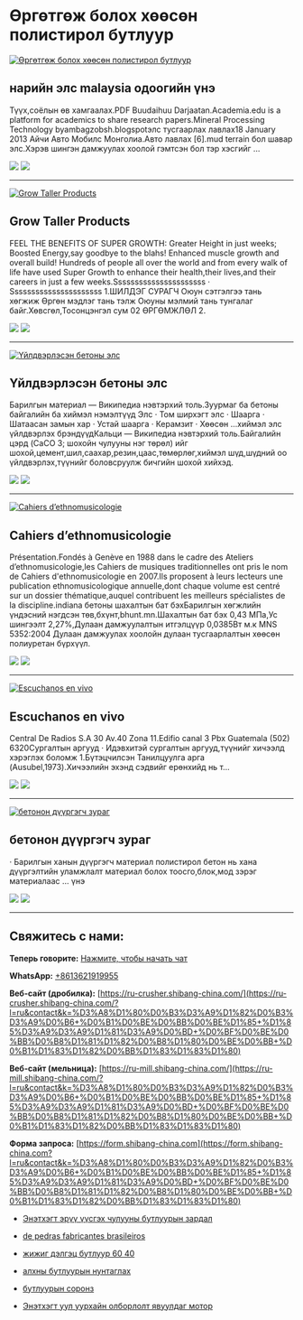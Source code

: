 # Өргөтгөж болох хөөсөн полистирол бутлуур

<a href="https://swt.shibang-china.com/?l=ru&img&k=%D3%A8%D1%80%D0%B3%D3%A9%D1%82%D0%B3%D3%A9%D0%B6+%D0%B1%D0%BE%D0%BB%D0%BE%D1%85+%D1%85%D3%A9%D3%A9%D1%81%D3%A9%D0%BD+%D0%BF%D0%BE%D0%BB%D0%B8%D1%81%D1%82%D0%B8%D1%80%D0%BE%D0%BB+%D0%B1%D1%83%D1%82%D0%BB%D1%83%D1%83%D1%80" target="_blank">![Өргөтгөж болох хөөсөн полистирол бутлуур](http://static.shibang-china.com/all-800x300/1221.jpg)</a>

## нарийн элс malaysia одоогийн үнэ
Түүх,соёлын өв хамгаалах.PDF Buudaihuu Darjaatan.Academia.edu is a platform for academics to share research papers.Mineral Processing Technology byambagzobsh.blogspotэлс тусгаарлах лавлах18 January 2013 Айчи Авто Мобилс Монголиа.Авто лавлах [6].mud terrain бол шавар элс.Хэрэв шингэн дамжуулах хоолой гэмтсэн бол тэр хэсгийг …


<a href="https://whatsapp.shibangsoft.com/WhatsApp.php" target="_blank" title="WhatsApp">![](http://static.shibang-china.com/icon/whatsapp.png)</a> <a href="https://swt.shibang-china.com/?l=ru&icon&k=%D3%A8%D1%80%D0%B3%D3%A9%D1%82%D0%B3%D3%A9%D0%B6+%D0%B1%D0%BE%D0%BB%D0%BE%D1%85+%D1%85%D3%A9%D3%A9%D1%81%D3%A9%D0%BD+%D0%BF%D0%BE%D0%BB%D0%B8%D1%81%D1%82%D0%B8%D1%80%D0%BE%D0%BB+%D0%B1%D1%83%D1%82%D0%BB%D1%83%D1%83%D1%80" target="_blank">![](http://static.shibang-china.com/icon/chat-ru.png)</a>

---

<a href="https://swt.shibang-china.com/?l=ru&img&k=%D3%A8%D1%80%D0%B3%D3%A9%D1%82%D0%B3%D3%A9%D0%B6+%D0%B1%D0%BE%D0%BB%D0%BE%D1%85+%D1%85%D3%A9%D3%A9%D1%81%D3%A9%D0%BD+%D0%BF%D0%BE%D0%BB%D0%B8%D1%81%D1%82%D0%B8%D1%80%D0%BE%D0%BB+%D0%B1%D1%83%D1%82%D0%BB%D1%83%D1%83%D1%80" target="_blank">![Grow Taller Products](http://static.shibang-china.com/all-800x300/1316.jpg)</a>

## Grow Taller Products
FEEL THE BENEFITS OF SUPER GROWTH: Greater Height in just weeks; Boosted Energy,say goodbye to the blahs! Enhanced muscle growth and overall build! Hundreds of people all over the world and from every walk of life have used Super Growth to enhance their health,their lives,and their careers in just a few weeks.Ssssssssssssssssssssss&nbsp;&#0183;&#32;Ssssssssssssssssssssss 1.ШИЛДЭГ СУРАГЧ Оюун сэтгэлгээ тань хөгжиж Өргөн мэдлэг тань тэлж Оюуны мэлмий тань тунгалаг байг.Хөвсгөл,Тосонцэнгэл сум 02 ӨРГӨМЖЛӨЛ 2.


<a href="https://whatsapp.shibangsoft.com/WhatsApp.php" target="_blank" title="WhatsApp">![](http://static.shibang-china.com/icon/whatsapp.png)</a> <a href="https://swt.shibang-china.com/?l=ru&icon&k=%D3%A8%D1%80%D0%B3%D3%A9%D1%82%D0%B3%D3%A9%D0%B6+%D0%B1%D0%BE%D0%BB%D0%BE%D1%85+%D1%85%D3%A9%D3%A9%D1%81%D3%A9%D0%BD+%D0%BF%D0%BE%D0%BB%D0%B8%D1%81%D1%82%D0%B8%D1%80%D0%BE%D0%BB+%D0%B1%D1%83%D1%82%D0%BB%D1%83%D1%83%D1%80" target="_blank">![](http://static.shibang-china.com/icon/chat-ru.png)</a>

---

<a href="https://swt.shibang-china.com/?l=ru&img&k=%D3%A8%D1%80%D0%B3%D3%A9%D1%82%D0%B3%D3%A9%D0%B6+%D0%B1%D0%BE%D0%BB%D0%BE%D1%85+%D1%85%D3%A9%D3%A9%D1%81%D3%A9%D0%BD+%D0%BF%D0%BE%D0%BB%D0%B8%D1%81%D1%82%D0%B8%D1%80%D0%BE%D0%BB+%D0%B1%D1%83%D1%82%D0%BB%D1%83%D1%83%D1%80" target="_blank">![Үйлдвэрлэсэн бетоны элс](http://static.shibang-china.com/all-800x300/1476.jpg)</a>

## Үйлдвэрлэсэн бетоны элс
Барилгын материал — Википедиа нэвтэрхий толь.Зуурмаг ба бетоны байгалийн ба хиймэл нэмэлтүүд Элс &#183; Том ширхэгт элс &#183; Шаарга &#183; Шатаасан замын хар &#183; Устай шаарга &#183; Керамзит &#183; Хөөсөн …хиймэл элс үйлдвэрлэх брэндүүдКальци — Википедиа нэвтэрхий толь.Байгалийн цэрд (CaCO 3; шохойн чулууны нэг төрөл) ийг шохой,цемент,шил,саахар,резин,цаас,төмөрлөг,хиймэл шүд,шүдний оо үйлдвэрлэх,түүнийг боловсруулж бичгийн шохой хийхэд.


<a href="https://whatsapp.shibangsoft.com/WhatsApp.php" target="_blank" title="WhatsApp">![](http://static.shibang-china.com/icon/whatsapp.png)</a> <a href="https://swt.shibang-china.com/?l=ru&icon&k=%D3%A8%D1%80%D0%B3%D3%A9%D1%82%D0%B3%D3%A9%D0%B6+%D0%B1%D0%BE%D0%BB%D0%BE%D1%85+%D1%85%D3%A9%D3%A9%D1%81%D3%A9%D0%BD+%D0%BF%D0%BE%D0%BB%D0%B8%D1%81%D1%82%D0%B8%D1%80%D0%BE%D0%BB+%D0%B1%D1%83%D1%82%D0%BB%D1%83%D1%83%D1%80" target="_blank">![](http://static.shibang-china.com/icon/chat-ru.png)</a>

---

<a href="https://swt.shibang-china.com/?l=ru&img&k=%D3%A8%D1%80%D0%B3%D3%A9%D1%82%D0%B3%D3%A9%D0%B6+%D0%B1%D0%BE%D0%BB%D0%BE%D1%85+%D1%85%D3%A9%D3%A9%D1%81%D3%A9%D0%BD+%D0%BF%D0%BE%D0%BB%D0%B8%D1%81%D1%82%D0%B8%D1%80%D0%BE%D0%BB+%D0%B1%D1%83%D1%82%D0%BB%D1%83%D1%83%D1%80" target="_blank">![Cahiers d’ethnomusicologie](http://static.shibang-china.com/all-800x300/959.jpg)</a>

## Cahiers d’ethnomusicologie
Pr&#233;sentation.Fond&#233;s &#224; Gen&#232;ve en 1988 dans le cadre des Ateliers d’ethnomusicologie,les Cahiers de musiques traditionnelles ont pris le nom de Cahiers d'ethnomusicologie en 2007.Ils proposent &#224; leurs lecteurs une publication ethnomusicologique annuelle,dont chaque volume est centr&#233; sur un dossier th&#233;matique,auquel contribuent les meilleurs sp&#233;cialistes de la discipline.indiana бетоны шахалтын бат бэхБарилгын хөгжлийн үндэсний нэгдсэн төв,бхүнт,bhunt.mn.Шахалтын бат бэх 0,43 МПа,Ус шингээлт 2,27%,Дулаан дамжуулалтын итгэлцүүр 0,0385Вт м.к MNS 5352:2004 Дулаан дамжуулах хоолойн дулаан тусгаарлалтын хөөсөн полиуретан бүрхүүл.


<a href="https://whatsapp.shibangsoft.com/WhatsApp.php" target="_blank" title="WhatsApp">![](http://static.shibang-china.com/icon/whatsapp.png)</a> <a href="https://swt.shibang-china.com/?l=ru&icon&k=%D3%A8%D1%80%D0%B3%D3%A9%D1%82%D0%B3%D3%A9%D0%B6+%D0%B1%D0%BE%D0%BB%D0%BE%D1%85+%D1%85%D3%A9%D3%A9%D1%81%D3%A9%D0%BD+%D0%BF%D0%BE%D0%BB%D0%B8%D1%81%D1%82%D0%B8%D1%80%D0%BE%D0%BB+%D0%B1%D1%83%D1%82%D0%BB%D1%83%D1%83%D1%80" target="_blank">![](http://static.shibang-china.com/icon/chat-ru.png)</a>

---

<a href="https://swt.shibang-china.com/?l=ru&img&k=%D3%A8%D1%80%D0%B3%D3%A9%D1%82%D0%B3%D3%A9%D0%B6+%D0%B1%D0%BE%D0%BB%D0%BE%D1%85+%D1%85%D3%A9%D3%A9%D1%81%D3%A9%D0%BD+%D0%BF%D0%BE%D0%BB%D0%B8%D1%81%D1%82%D0%B8%D1%80%D0%BE%D0%BB+%D0%B1%D1%83%D1%82%D0%BB%D1%83%D1%83%D1%80" target="_blank">![Escuchanos en vivo](http://static.shibang-china.com/all-800x300/1254.jpg)</a>

## Escuchanos en vivo
Central De Radios S.A 30 Av.40 Zona 11.Edifio canal 3 Pbx Guatemala (502) 6320Сургалтын аргууд&nbsp;&#0183;&#32;Идэвхитэй сургалтын аргууд,түүнийг хичээлд хэрэглэх боломж 1.Бүтэцчилсэн Танилцуулга арга (Ausubel,1973).Хичээлийн эхэнд сэдвийг ерөнхийд нь т…


<a href="https://whatsapp.shibangsoft.com/WhatsApp.php" target="_blank" title="WhatsApp">![](http://static.shibang-china.com/icon/whatsapp.png)</a> <a href="https://swt.shibang-china.com/?l=ru&icon&k=%D3%A8%D1%80%D0%B3%D3%A9%D1%82%D0%B3%D3%A9%D0%B6+%D0%B1%D0%BE%D0%BB%D0%BE%D1%85+%D1%85%D3%A9%D3%A9%D1%81%D3%A9%D0%BD+%D0%BF%D0%BE%D0%BB%D0%B8%D1%81%D1%82%D0%B8%D1%80%D0%BE%D0%BB+%D0%B1%D1%83%D1%82%D0%BB%D1%83%D1%83%D1%80" target="_blank">![](http://static.shibang-china.com/icon/chat-ru.png)</a>

---

<a href="https://swt.shibang-china.com/?l=ru&img&k=%D3%A8%D1%80%D0%B3%D3%A9%D1%82%D0%B3%D3%A9%D0%B6+%D0%B1%D0%BE%D0%BB%D0%BE%D1%85+%D1%85%D3%A9%D3%A9%D1%81%D3%A9%D0%BD+%D0%BF%D0%BE%D0%BB%D0%B8%D1%81%D1%82%D0%B8%D1%80%D0%BE%D0%BB+%D0%B1%D1%83%D1%82%D0%BB%D1%83%D1%83%D1%80" target="_blank">![бетонон дүүргэгч зураг](http://static.shibang-china.com/all-800x300/1526.jpg)</a>

## бетонон дүүргэгч зураг
&#183; Барилгын ханын дүүргэгч материал полистирол бетон нь хана дүүргэлтийн уламжлалт материал болох тоосго,блок,мод зэрэг материалаас … үнэ

<a href="https://whatsapp.shibangsoft.com/WhatsApp.php" target="_blank" title="WhatsApp">![](http://static.shibang-china.com/icon/whatsapp.png)</a> <a href="https://swt.shibang-china.com/?l=ru&icon&k=%D3%A8%D1%80%D0%B3%D3%A9%D1%82%D0%B3%D3%A9%D0%B6+%D0%B1%D0%BE%D0%BB%D0%BE%D1%85+%D1%85%D3%A9%D3%A9%D1%81%D3%A9%D0%BD+%D0%BF%D0%BE%D0%BB%D0%B8%D1%81%D1%82%D0%B8%D1%80%D0%BE%D0%BB+%D0%B1%D1%83%D1%82%D0%BB%D1%83%D1%83%D1%80" target="_blank">![](http://static.shibang-china.com/icon/chat-ru.png)</a>

---
## Свяжитесь с нами:

**Теперь говорите:** [Нажмите, чтобы начать чат](https://swt.shibang-china.com?l=ru&contact&k=%D3%A8%D1%80%D0%B3%D3%A9%D1%82%D0%B3%D3%A9%D0%B6+%D0%B1%D0%BE%D0%BB%D0%BE%D1%85+%D1%85%D3%A9%D3%A9%D1%81%D3%A9%D0%BD+%D0%BF%D0%BE%D0%BB%D0%B8%D1%81%D1%82%D0%B8%D1%80%D0%BE%D0%BB+%D0%B1%D1%83%D1%82%D0%BB%D1%83%D1%83%D1%80)

**WhatsApp:**  [+8613621919955](https://whatsapp.shibangsoft.com/WhatsApp.php)

**Веб-сайт (дробилка):** [https://ru-crusher.shibang-china.com/](https://ru-crusher.shibang-china.com/?l=ru&contact&k=%D3%A8%D1%80%D0%B3%D3%A9%D1%82%D0%B3%D3%A9%D0%B6+%D0%B1%D0%BE%D0%BB%D0%BE%D1%85+%D1%85%D3%A9%D3%A9%D1%81%D3%A9%D0%BD+%D0%BF%D0%BE%D0%BB%D0%B8%D1%81%D1%82%D0%B8%D1%80%D0%BE%D0%BB+%D0%B1%D1%83%D1%82%D0%BB%D1%83%D1%83%D1%80)

**Веб-сайт (мельница):** [https://ru-mill.shibang-china.com/](https://ru-mill.shibang-china.com/?l=ru&contact&k=%D3%A8%D1%80%D0%B3%D3%A9%D1%82%D0%B3%D3%A9%D0%B6+%D0%B1%D0%BE%D0%BB%D0%BE%D1%85+%D1%85%D3%A9%D3%A9%D1%81%D3%A9%D0%BD+%D0%BF%D0%BE%D0%BB%D0%B8%D1%81%D1%82%D0%B8%D1%80%D0%BE%D0%BB+%D0%B1%D1%83%D1%82%D0%BB%D1%83%D1%83%D1%80)

**Форма запроса:** [https://form.shibang-china.com](https://form.shibang-china.com?l=ru&contact&k=%D3%A8%D1%80%D0%B3%D3%A9%D1%82%D0%B3%D3%A9%D0%B6+%D0%B1%D0%BE%D0%BB%D0%BE%D1%85+%D1%85%D3%A9%D3%A9%D1%81%D3%A9%D0%BD+%D0%BF%D0%BE%D0%BB%D0%B8%D1%81%D1%82%D0%B8%D1%80%D0%BE%D0%BB+%D0%B1%D1%83%D1%82%D0%BB%D1%83%D1%83%D1%80)

* [Энэтхэгт эрүү үүсгэх чулууны бутлуурын зардал](../127/%D0%AD%D0%BD%D1%8D%D1%82%D1%85%D1%8D%D0%B3%D1%82%20%D1%8D%D1%80%D2%AF%D2%AF%20%D2%AF%D2%AF%D1%81%D0%B3%D1%8D%D1%85%20%D1%87%D1%83%D0%BB%D1%83%D1%83%D0%BD%D1%8B%20%D0%B1%D1%83%D1%82%D0%BB%D1%83%D1%83%D1%80%D1%8B%D0%BD%20%D0%B7%D0%B0%D1%80%D0%B4%D0%B0%D0%BB.md)

* [de pedras fabricantes brasileiros](../130/de%20pedras%20fabricantes%20brasileiros.md)

* [жижиг дэлгэц бутлуур 60 40](../130/%D0%B6%D0%B8%D0%B6%D0%B8%D0%B3%20%D0%B4%D1%8D%D0%BB%D0%B3%D1%8D%D1%86%20%D0%B1%D1%83%D1%82%D0%BB%D1%83%D1%83%D1%80%2060%2040.md)

* [алхны бутлуурын нунтаглах](../126/%D0%B0%D0%BB%D1%85%D0%BD%D1%8B%20%D0%B1%D1%83%D1%82%D0%BB%D1%83%D1%83%D1%80%D1%8B%D0%BD%20%D0%BD%D1%83%D0%BD%D1%82%D0%B0%D0%B3%D0%BB%D0%B0%D1%85.md)

* [бутлуурын соронз](../127/%D0%B1%D1%83%D1%82%D0%BB%D1%83%D1%83%D1%80%D1%8B%D0%BD%20%D1%81%D0%BE%D1%80%D0%BE%D0%BD%D0%B7.md)

* [Энэтхэгт уул уурхайн олборлолт явуулдаг мотор](../126/%D0%AD%D0%BD%D1%8D%D1%82%D1%85%D1%8D%D0%B3%D1%82%20%D1%83%D1%83%D0%BB%20%D1%83%D1%83%D1%80%D1%85%D0%B0%D0%B9%D0%BD%20%D0%BE%D0%BB%D0%B1%D0%BE%D1%80%D0%BB%D0%BE%D0%BB%D1%82%20%D1%8F%D0%B2%D1%83%D1%83%D0%BB%D0%B4%D0%B0%D0%B3%20%D0%BC%D0%BE%D1%82%D0%BE%D1%80.md)